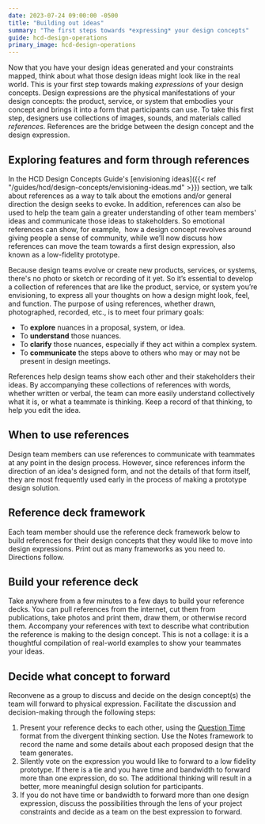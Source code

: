 ```yaml
---
date: 2023-07-24 09:00:00 -0500
title: "Building out ideas"
summary: "The first steps towards *expressing* your design concepts"
guide: hcd-design-operations
primary_image: hcd-design-operations
---
```


Now that you have your design ideas generated and your constraints mapped, think about what those design ideas might look like in the real world. This is your first step towards making _expressions_ of your design concepts. Design expressions are the physical manifestations of your design concepts: the product, service, or system that embodies your concept and brings it into a form that participants can use. To take this first step, designers use collections of images, sounds, and materials called _references_. References are the bridge between the design concept and the design expression.


## Exploring features and form through references

In the HCD Design Concepts Guide's [envisioning ideas]({{< ref "/guides/hcd/design-concepts/envisioning-ideas.md" >}}) section, we talk about references as a way to talk about the emotions and/or general direction the design seeks to evoke. In addition, references can also be used to help the team gain a greater understanding of other team members' ideas and communicate those ideas to stakeholders. So emotional references can show, for example,  how a design concept revolves around giving people a sense of community, while we’ll now discuss how references can move the team towards a first design expression, also known as a low-fidelity prototype.

Because design teams evolve or create new products, services, or systems, there's no photo or sketch or recording of it yet. So it’s essential to develop a collection of references that are like the product, service, or system you’re envisioning, to express all your thoughts on how a design might look, feel, and function. The purpose of using references, whether drawn, photographed, recorded, etc., is to meet four primary goals:

- To **explore** nuances in a proposal, system, or idea.
- To **understand** those nuances.
- To **clarify** those nuances, especially if they act within a complex system.
- To **communicate** the steps above to others who may or may not be present in design meetings.

References help design teams show each other and their stakeholders their ideas. By accompanying these collections of references with words, whether written or verbal, the team can more easily understand collectively what it is, or what a teammate is thinking. Keep a record of that thinking, to help you edit the idea.


## When to use references

Design team members can use references to communicate with teammates at any point in the design process. However, since references inform the direction of an idea's designed form, and not the details of that form itself, they are most frequently used early in the process of making a prototype design solution.


## Reference deck framework

Each team member should use the reference deck framework below to build references for their design concepts that they would like to move into design expressions. Print out as many frameworks as you need to. Directions follow.


## Build your reference deck

Take anywhere from a few minutes to a few days to build your reference decks. You can pull references from the internet, cut them from publications, take photos and print them, draw them, or otherwise record them. Accompany your references with text to describe what contribution the reference is making to the design concept. This is not a collage: it is a thoughtful compilation of real-world examples to show your teammates your ideas.


## Decide what concept to forward

Reconvene as a group to discuss and decide on the design concept(s) the team will forward to physical expression. Facilitate the discussion and decision-making through the following steps:

1. Present your reference decks to each other, using the [Question Time](/guides/hcd/design-operations/thinking/#top-five) format from the divergent thinking section. Use the Notes framework to record the name and some details about each proposed design that the team generates.
2. Silently vote on the expression you would like to forward to a low fidelity prototype. If there is a tie and you have time and bandwidth to forward more than one expression, do so. The additional thinking will result in a better, more meaningful design solution for participants.
3. If you do not have time or bandwidth to forward more than one design expression, discuss the possibilities through the lens of your project constraints and decide as a team on the best expression to forward.
